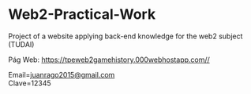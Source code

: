 # Web2-Practical-Work
Project of a website applying back-end knowledge for the web2 subject (TUDAI)

Pág Web: https://tpeweb2gamehistory.000webhostapp.com//

Email=juanrago2015@gmail.com  
Clave=12345
